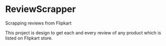 # ReviewScrapper
Scrapping reviews from Flipkart

This project is design to get each and every review of any product which is listed on Flipkart store.
